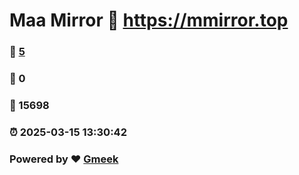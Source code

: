 # Maa Mirror :link: https://mmirror.top 
### :page_facing_up: [5](https://mmirror.top/tag.html) 
### :speech_balloon: 0 
### :hibiscus: 15698 
### :alarm_clock: 2025-03-15 13:30:42 
### Powered by :heart: [Gmeek](https://github.com/Meekdai/Gmeek)

